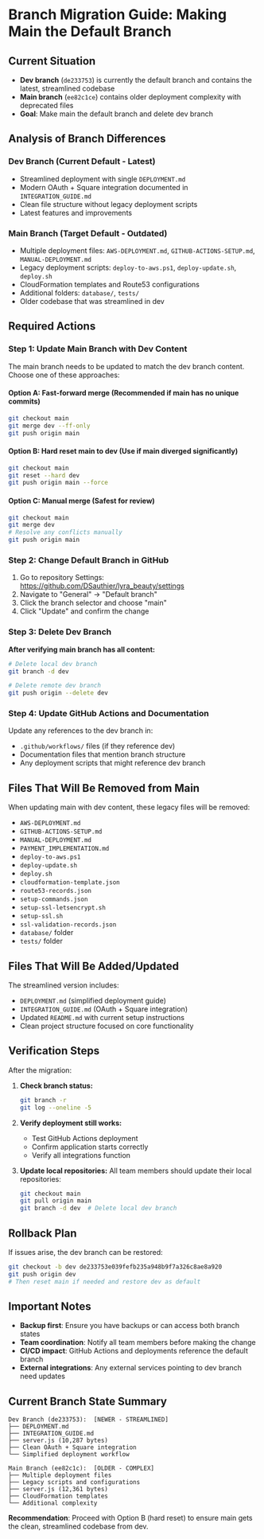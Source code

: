 # Branch Migration Guide: Making Main the Default Branch

## Current Situation
- **Dev branch** (`de233753`) is currently the default branch and contains the latest, streamlined codebase
- **Main branch** (`ee82c1ce`) contains older deployment complexity with deprecated files
- **Goal**: Make main the default branch and delete dev branch

## Analysis of Branch Differences

### Dev Branch (Current Default - Latest)
- Streamlined deployment with single `DEPLOYMENT.md`
- Modern OAuth + Square integration documented in `INTEGRATION_GUIDE.md`
- Clean file structure without legacy deployment scripts
- Latest features and improvements

### Main Branch (Target Default - Outdated)
- Multiple deployment files: `AWS-DEPLOYMENT.md`, `GITHUB-ACTIONS-SETUP.md`, `MANUAL-DEPLOYMENT.md`
- Legacy deployment scripts: `deploy-to-aws.ps1`, `deploy-update.sh`, `deploy.sh`
- CloudFormation templates and Route53 configurations
- Additional folders: `database/`, `tests/`
- Older codebase that was streamlined in dev

## Required Actions

### Step 1: Update Main Branch with Dev Content

The main branch needs to be updated to match the dev branch content. Choose one of these approaches:

#### Option A: Fast-forward merge (Recommended if main has no unique commits)
```bash
git checkout main
git merge dev --ff-only
git push origin main
```

#### Option B: Hard reset main to dev (Use if main diverged significantly)
```bash
git checkout main
git reset --hard dev
git push origin main --force
```

#### Option C: Manual merge (Safest for review)
```bash
git checkout main
git merge dev
# Resolve any conflicts manually
git push origin main
```

### Step 2: Change Default Branch in GitHub

1. Go to repository Settings: https://github.com/DSauthier/lyra_beauty/settings
2. Navigate to "General" → "Default branch"
3. Click the branch selector and choose "main"
4. Click "Update" and confirm the change

### Step 3: Delete Dev Branch

**After verifying main branch has all content:**

```bash
# Delete local dev branch
git branch -d dev

# Delete remote dev branch
git push origin --delete dev
```

### Step 4: Update GitHub Actions and Documentation

Update any references to the dev branch in:
- `.github/workflows/` files (if they reference dev)
- Documentation files that mention branch structure
- Any deployment scripts that might reference dev branch

## Files That Will Be Removed from Main

When updating main with dev content, these legacy files will be removed:
- `AWS-DEPLOYMENT.md`
- `GITHUB-ACTIONS-SETUP.md` 
- `MANUAL-DEPLOYMENT.md`
- `PAYMENT_IMPLEMENTATION.md`
- `deploy-to-aws.ps1`
- `deploy-update.sh`
- `deploy.sh`
- `cloudformation-template.json`
- `route53-records.json`
- `setup-commands.json`
- `setup-ssl-letsencrypt.sh`
- `setup-ssl.sh`
- `ssl-validation-records.json`
- `database/` folder
- `tests/` folder

## Files That Will Be Added/Updated

The streamlined version includes:
- `DEPLOYMENT.md` (simplified deployment guide)
- `INTEGRATION_GUIDE.md` (OAuth + Square integration)
- Updated `README.md` with current setup instructions
- Clean project structure focused on core functionality

## Verification Steps

After the migration:

1. **Check branch status:**
   ```bash
   git branch -r
   git log --oneline -5
   ```

2. **Verify deployment still works:**
   - Test GitHub Actions deployment
   - Confirm application starts correctly
   - Verify all integrations function

3. **Update local repositories:**
   All team members should update their local repositories:
   ```bash
   git checkout main
   git pull origin main
   git branch -d dev  # Delete local dev branch
   ```

## Rollback Plan

If issues arise, the dev branch can be restored:
```bash
git checkout -b dev de233753e039fefb235a948b9f7a326c8ae8a920
git push origin dev
# Then reset main if needed and restore dev as default
```

## Important Notes

- **Backup first**: Ensure you have backups or can access both branch states
- **Team coordination**: Notify all team members before making the change
- **CI/CD impact**: GitHub Actions and deployments reference the default branch
- **External integrations**: Any external services pointing to dev branch need updates

## Current Branch State Summary

```
Dev Branch (de233753):  [NEWER - STREAMLINED]
├── DEPLOYMENT.md
├── INTEGRATION_GUIDE.md
├── server.js (10,287 bytes)
├── Clean OAuth + Square integration
└── Simplified deployment workflow

Main Branch (ee82c1c):  [OLDER - COMPLEX]
├── Multiple deployment files
├── Legacy scripts and configurations
├── server.js (12,361 bytes)
├── CloudFormation templates
└── Additional complexity
```

**Recommendation**: Proceed with Option B (hard reset) to ensure main gets the clean, streamlined codebase from dev.